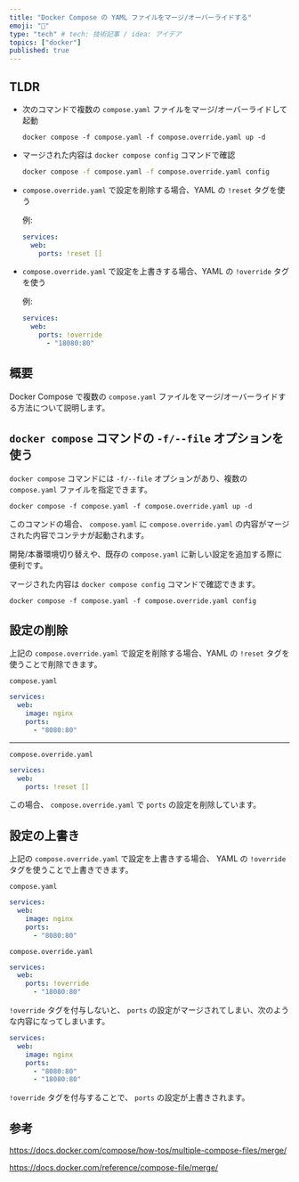 ```yaml
---
title: "Docker Compose の YAML ファイルをマージ/オーバーライドする"
emoji: "🌊"
type: "tech" # tech: 技術記事 / idea: アイデア
topics: ["docker"]
published: true
---
```


## TLDR

- 次のコマンドで複数の `compose.yaml` ファイルをマージ/オーバーライドして起動

  ```shell
  docker compose -f compose.yaml -f compose.override.yaml up -d
  ```

- マージされた内容は `docker compose config` コマンドで確認

  ```sh
  docker compose -f compose.yaml -f compose.override.yaml config
  ```

- `compose.override.yaml` で設定を削除する場合、YAML の `!reset` タグを使う

  例:

  ```yaml
  services:
    web:
      ports: !reset []
  ```

- `compose.override.yaml` で設定を上書きする場合、YAML の `!override` タグを使う

  例:

  ```yaml
  services:
    web:
      ports: !override
        - "18080:80"
  ```

## 概要

Docker Compose で複数の `compose.yaml`
ファイルをマージ/オーバーライドする方法について説明します。

## `docker compose` コマンドの `-f/--file` オプションを使う

`docker compose` コマンドには `-f/--file` オプションがあり、複数の
`compose.yaml` ファイルを指定できます。

```shell
docker compose -f compose.yaml -f compose.override.yaml up -d
```

このコマンドの場合、 `compose.yaml` に `compose.override.yaml`
の内容がマージされた内容でコンテナが起動されます。

開発/本番環境切り替えや、既存の `compose.yaml`
に新しい設定を追加する際に便利です。

マージされた内容は `docker compose config` コマンドで確認できます。

```shell
docker compose -f compose.yaml -f compose.override.yaml config
```

## 設定の削除

上記の `compose.override.yaml` で設定を削除する場合、YAML の `!reset`
タグを使うことで削除できます。

`compose.yaml`

```yaml
services:
  web:
    image: nginx
    ports:
      - "8080:80"
```

---

`compose.override.yaml`

```yaml
services:
  web:
    ports: !reset []
```

この場合、 `compose.override.yaml` で `ports` の設定を削除しています。

## 設定の上書き

上記の `compose.override.yaml` で設定を上書きする場合、 YAML の `!override`
タグを使うことで上書きできます。

`compose.yaml`

```yaml
services:
  web:
    image: nginx
    ports:
      - "8080:80"
```

`compose.override.yaml`

```yaml
services:
  web:
    ports: !override
      - "18080:80"
```

`!override` タグを付与しないと、 `ports`
の設定がマージされてしまい、次のような内容になってしまいます。

```yaml
services:
  web:
    image: nginx
    ports:
      - "8080:80"
      - "18080:80"
```

`!override` タグを付与することで、 `ports` の設定が上書きされます。

## 参考

https://docs.docker.com/compose/how-tos/multiple-compose-files/merge/

https://docs.docker.com/reference/compose-file/merge/

